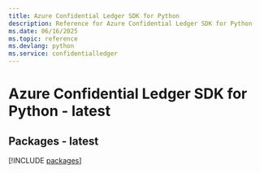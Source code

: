 ```yaml
---
title: Azure Confidential Ledger SDK for Python
description: Reference for Azure Confidential Ledger SDK for Python
ms.date: 06/16/2025
ms.topic: reference
ms.devlang: python
ms.service: confidentialledger
---
```

# Azure Confidential Ledger SDK for Python - latest
## Packages - latest
[!INCLUDE [packages](confidential-ledger-index.md)]